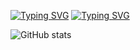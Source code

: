 [![Typing SVG](https://readme-typing-svg.demolab.com?font=JetBrains+Mono&pause=20000&color=38C2FF&random=false&width=435&lines=%F0%9F%91%8B+Ol%C3%A1%2C+Eu+sou+Felipe+Takahashi)](https://git.io/typing-svg)
[![Typing SVG](https://readme-typing-svg.demolab.com?font=JetBrains+Mono&size=18&pause=4000&color=4596FF&multiline=true&random=false&width=708&height=98&lines=%F0%9F%92%BBCursando+3%C2%BA+Mtec+Pi+em+Desenvolvimento+de+Sistemas;%F0%9F%91%B417y)](https://git.io/typing-svg)


![GitHub stats](https://github-readme-stats.vercel.app/api?username=Felipe-Takayuki&show_icons=true&theme=dracula&locale=pt-br)
